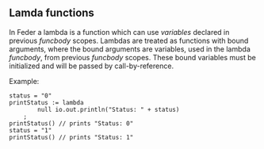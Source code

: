 ## Lamda functions

In Feder a lambda is a function which can use *variables* declared in previous
*funcbody* scopes. Lambdas are treated as functions with bound arguments, where
the bound arguments are variables, used in the lambda *funcbody*, from previous
*funcbody* scopes. These bound variables must be initialized and will be passed
by call-by-reference.

Example:

```
status = "0"
printStatus := lambda 
		null io.out.println("Status: " + status)
	;
printStatus() // prints "Status: 0"
status = "1"
printStatus() // prints "Status: 1"
```
